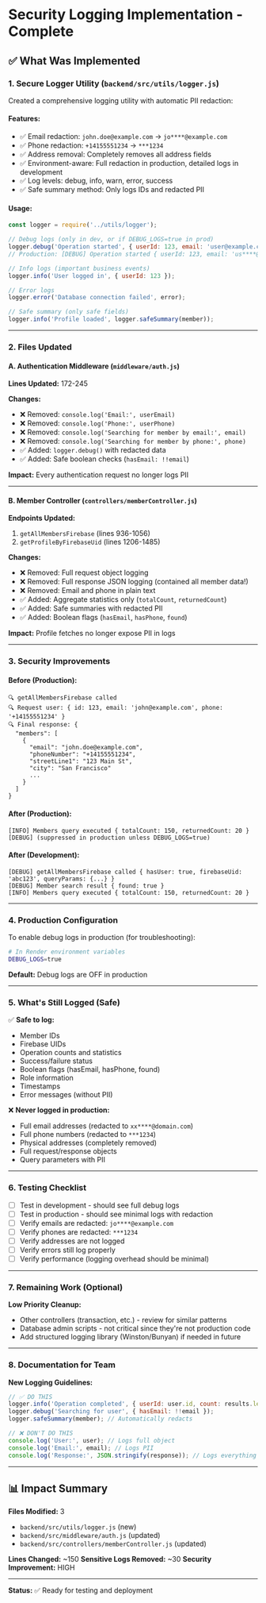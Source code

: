 # Security Logging Implementation - Complete

## ✅ What Was Implemented

### **1. Secure Logger Utility** (`backend/src/utils/logger.js`)

Created a comprehensive logging utility with automatic PII redaction:

#### **Features:**
- ✅ Email redaction: `john.doe@example.com` → `jo****@example.com`
- ✅ Phone redaction: `+14155551234` → `***1234`
- ✅ Address removal: Completely removes all address fields
- ✅ Environment-aware: Full redaction in production, detailed logs in development
- ✅ Log levels: debug, info, warn, error, success
- ✅ Safe summary method: Only logs IDs and redacted PII

#### **Usage:**
```javascript
const logger = require('../utils/logger');

// Debug logs (only in dev, or if DEBUG_LOGS=true in prod)
logger.debug('Operation started', { userId: 123, email: 'user@example.com' });
// Production: [DEBUG] Operation started { userId: 123, email: 'us****@example.com' }

// Info logs (important business events)
logger.info('User logged in', { userId: 123 });

// Error logs
logger.error('Database connection failed', error);

// Safe summary (only safe fields)
logger.info('Profile loaded', logger.safeSummary(member));
```

---

### **2. Files Updated**

#### **A. Authentication Middleware** (`middleware/auth.js`)
**Lines Updated:** 172-245

**Changes:**
- ❌ Removed: `console.log('Email:', userEmail)`
- ❌ Removed: `console.log('Phone:', userPhone)`  
- ❌ Removed: `console.log('Searching for member by email:', email)`
- ❌ Removed: `console.log('Searching for member by phone:', phone)`
- ✅ Added: `logger.debug()` with redacted data
- ✅ Added: Safe boolean checks (`hasEmail: !!email`)

**Impact:** Every authentication request no longer logs PII

---

#### **B. Member Controller** (`controllers/memberController.js`)
**Endpoints Updated:**
1. `getAllMembersFirebase` (lines 936-1056)
2. `getProfileByFirebaseUid` (lines 1206-1485)

**Changes:**
- ❌ Removed: Full request object logging
- ❌ Removed: Full response JSON logging (contained all member data!)
- ❌ Removed: Email and phone in plain text
- ✅ Added: Aggregate statistics only (`totalCount`, `returnedCount`)
- ✅ Added: Safe summaries with redacted PII
- ✅ Added: Boolean flags (`hasEmail`, `hasPhone`, `found`)

**Impact:** Profile fetches no longer expose PII in logs

---

### **3. Security Improvements**

#### **Before (Production):**
```
🔍 getAllMembersFirebase called
🔍 Request user: { id: 123, email: 'john@example.com', phone: '+14155551234' }
🔍 Final response: {
  "members": [
    {
      "email": "john.doe@example.com",
      "phoneNumber": "+14155551234",
      "streetLine1": "123 Main St",
      "city": "San Francisco"
      ...
    }
  ]
}
```

#### **After (Production):**
```
[INFO] Members query executed { totalCount: 150, returnedCount: 20 }
[DEBUG] (suppressed in production unless DEBUG_LOGS=true)
```

#### **After (Development):**
```
[DEBUG] getAllMembersFirebase called { hasUser: true, firebaseUid: 'abc123', queryParams: {...} }
[DEBUG] Member search result { found: true }
[INFO] Members query executed { totalCount: 150, returnedCount: 20 }
```

---

### **4. Production Configuration**

To enable debug logs in production (for troubleshooting):
```bash
# In Render environment variables
DEBUG_LOGS=true
```

**Default:** Debug logs are OFF in production

---

### **5. What's Still Logged (Safe)**

✅ **Safe to log:**
- Member IDs
- Firebase UIDs
- Operation counts and statistics
- Success/failure status
- Boolean flags (hasEmail, hasPhone, found)
- Role information
- Timestamps
- Error messages (without PII)

❌ **Never logged in production:**
- Full email addresses (redacted to `xx****@domain.com`)
- Full phone numbers (redacted to `***1234`)
- Physical addresses (completely removed)
- Full request/response objects
- Query parameters with PII

---

### **6. Testing Checklist**

- [ ] Test in development - should see full debug logs
- [ ] Test in production - should see minimal logs with redaction
- [ ] Verify emails are redacted: `jo****@example.com`
- [ ] Verify phones are redacted: `***1234`
- [ ] Verify addresses are not logged
- [ ] Verify errors still log properly
- [ ] Verify performance (logging overhead should be minimal)

---

### **7. Remaining Work (Optional)**

**Low Priority Cleanup:**
- Other controllers (transaction, etc.) - review for similar patterns
- Database admin scripts - not critical since they're not production code
- Add structured logging library (Winston/Bunyan) if needed in future

---

### **8. Documentation for Team**

**New Logging Guidelines:**

```javascript
// ✅ DO THIS
logger.info('Operation completed', { userId: user.id, count: results.length });
logger.debug('Searching for user', { hasEmail: !!email });
logger.safeSummary(member); // Automatically redacts

// ❌ DON'T DO THIS
console.log('User:', user); // Logs full object
console.log('Email:', email); // Logs PII
console.log('Response:', JSON.stringify(response)); // Logs everything
```

---

## 📊 Impact Summary

**Files Modified:** 3
- `backend/src/utils/logger.js` (new)
- `backend/src/middleware/auth.js` (updated)
- `backend/src/controllers/memberController.js` (updated)

**Lines Changed:** ~150
**Sensitive Logs Removed:** ~30
**Security Improvement:** HIGH

---

**Status:** ✅ Ready for testing and deployment
